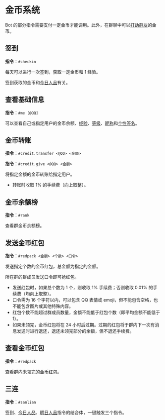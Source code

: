 # 金币系统

Bot 的部分指令需要支付一定金币才能调用。此外，在群聊中可以[打劫群友](./attack)的金币。

## 签到

**指令**：`#checkin`

每天可以进行一次签到，获取一定金币和 1 经验。

签到获取的金币和[今日人品](./jrrp)有关。

## 查看基础信息

**指令**：`#me [@QQ]`

可以查看自己或指定用户的金币余额、[经验](./exp)、[等级](./exp)、[昵称](./nickname)和[个性签名](./motto)。

## 金币转账

**指令**：`#credit.transfer <@QQ> <金额>`

**指令**：`#credit.give <@QQ> <金额>`

将指定金额的金币转账给指定用户。

-   转账时收取 1% 的手续费（向上取整）。

## 金币余额榜

**指令**：`#rank`

查看群金币余额榜。

## 发送金币红包

**指令**：`#redpack <金额> <个数> <口令>`

发送指定个数的金币红包，总金额为指定的金额。

所在群的群成员发送口令即可抢红包。

-   发送红包时，如果总个数为 1 个，则收取 1% 手续费；否则收取 0.01% 的手续费（均向上取整）。
-   口令需为 16 个字符以内，可以包含 QQ 表情或 emoji，但不能包含空格，也不能包含图片或其他特殊内容。
-   红包个数不能超过群成员数量，金额不能低于红包个数（即平均金额不能低于 1）。
-   如果未领完，金币红包将在 24 小时后过期。过期的红包将于群内下一次有消息发送时进行退还，退还未领完部分的余额，但不退还手续费。

## 查看金币红包

**指令**：`#redpack`

查看群内未领完的金币红包。

## 三连

**指令**：`#sanlian`

签到、[今日人品](./jrrp)、[明日人品](./jrrp)指令的结合体，一键触发三个指令。
